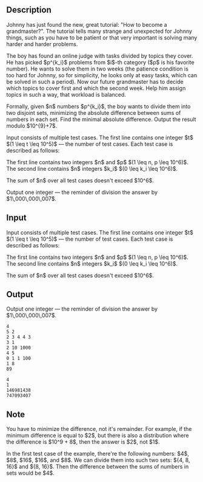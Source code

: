 ## Description

<div><p>Johnny has just found the new, great tutorial: "<span class="tex-font-style-it">How to become a grandmaster?</span>". The tutorial tells many strange and unexpected for Johnny things, such as you have to be patient or that very important is solving many harder and harder problems. </p><p>The boy has found an online judge with tasks divided by topics they cover. He has picked $p^{k_i}$ problems from $i$-th category ($p$ is his favorite number). He wants to solve them in two weeks (the patience condition is too hard for Johnny, so for simplicity, he looks only at easy tasks, which can be solved in such a period). Now our future grandmaster has to decide which topics to cover first and which the second week. Help him assign topics in such a way, that workload is balanced.</p><p>Formally, given $n$ numbers $p^{k_i}$, the boy wants to divide them into two disjoint sets, minimizing the absolute difference between sums of numbers in each set. Find the minimal absolute difference. Output the result modulo $10^{9}+7$.</p></div><div class="input-specification"><p>Input consists of multiple test cases. The first line contains one integer $t$ $(1 \leq t \leq 10^5)$&nbsp;— the number of test cases. Each test case is described as follows:</p><p>The first line contains two integers $n$ and $p$ $(1 \leq n, p \leq 10^6)$. The second line contains $n$ integers $k_i$ $(0 \leq k_i \leq 10^6)$.</p><p>The sum of $n$ over all test cases doesn't exceed $10^6$.</p></div><div class="output-specification"><p>Output one integer&nbsp;— the reminder of division the answer by $1\,000\,000\,007$.</p></div>

## Input

<p>Input consists of multiple test cases. The first line contains one integer $t$ $(1 \leq t \leq 10^5)$&nbsp;— the number of test cases. Each test case is described as follows:</p><p>The first line contains two integers $n$ and $p$ $(1 \leq n, p \leq 10^6)$. The second line contains $n$ integers $k_i$ $(0 \leq k_i \leq 10^6)$.</p><p>The sum of $n$ over all test cases doesn't exceed $10^6$.</p>

## Output

<p>Output one integer&nbsp;— the reminder of division the answer by $1\,000\,000\,007$.</p>





```input1
4
5 2
2 3 4 4 3
3 1
2 10 1000
4 5
0 1 1 100
1 8
89
```




```output1
4
1
146981438
747093407
```



## Note

<p>You have to minimize the difference, not it's remainder. For example, if the minimum difference is equal to $2$, but there is also a distribution where the difference is $10^9 + 8$, then the answer is $2$, not $1$.</p><p>In the first test case of the example, there're the following numbers: $4$, $8$, $16$, $16$, and $8$. We can divide them into such two sets: ${4, 8, 16}$ and ${8, 16}$. Then the difference between the sums of numbers in sets would be $4$.</p>
